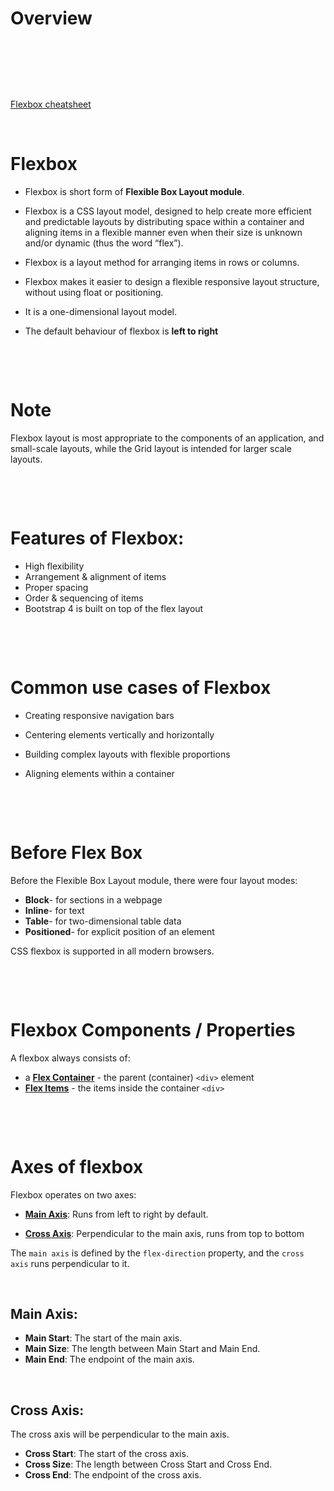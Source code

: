 # Overview

&nbsp;

&nbsp;

&nbsp;

[Flexbox cheatsheet](https://flexbox.malven.co/)

&nbsp;

# Flexbox

- Flexbox is short form of **Flexible Box Layout module**.

- Flexbox is a CSS layout model, designed to help create more efficient and predictable layouts by distributing space within a container and aligning items in a flexible manner even when their size is unknown and/or dynamic (thus the word “flex”).

- Flexbox is a layout method for arranging items in rows or columns.

- Flexbox makes it easier to design a flexible responsive layout structure, without using float or positioning.

- It is a one-dimensional layout model.

- The default behaviour of flexbox is **left to right**

&nbsp;

&nbsp;

# Note

Flexbox layout is most appropriate to the components of an application, and small-scale layouts, while the Grid layout is intended for larger scale layouts.

&nbsp;

&nbsp;

# Features of Flexbox:

- High flexibility
- Arrangement & alignment of items
- Proper spacing
- Order & sequencing of items
- Bootstrap 4 is built on top of the flex layout

&nbsp;

&nbsp;

# Common use cases of Flexbox

- Creating responsive navigation bars

- Centering elements vertically and horizontally

- Building complex layouts with flexible proportions

- Aligning elements within a container

&nbsp;

&nbsp;

# Before Flex Box

Before the Flexible Box Layout module, there were four layout modes:

- **Block**- for sections in a webpage
- **Inline**- for text
- **Table**- for two-dimensional table data
- **Positioned**- for explicit position of an element

CSS flexbox is supported in all modern browsers.

&nbsp;

&nbsp;

# Flexbox Components / Properties

A flexbox always consists of:

- a **<u>Flex Container</u>** - the parent (container) `<div>` element
- **<u>Flex Items</u>** - the items inside the container `<div>`

&nbsp;

&nbsp;

# Axes of flexbox

Flexbox operates on two axes:

- **<u>Main Axis</u>**: Runs from left to right by default.

- **<u>Cross Axis</u>**: Perpendicular to the main axis, runs from top to bottom

The `main axis` is defined by the `flex-direction` property, and the `cross axis` runs perpendicular to it.

&nbsp;

## Main Axis:

- **Main Start**: The start of the main axis.
- **Main Size**: The length between Main Start and Main End.
- **Main End**: The endpoint of the main axis.

&nbsp;

## Cross Axis:

The cross axis will be perpendicular to the main axis.

- **Cross Start**: The start of the cross axis.
- **Cross Size**: The length between Cross Start and Cross End.
- **Cross End**: The endpoint of the cross axis.

&nbsp;

&nbsp;
